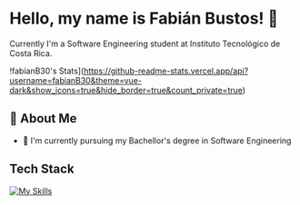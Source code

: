 # Hello, my name is Fabián Bustos! 👋

Currently I'm a Software Engineering student at Instituto Tecnológico de Costa Rica. 

!fabianB30's Stats](https://github-readme-stats.vercel.app/api?username=fabianB30&theme=vue-dark&show_icons=true&hide_border=true&count_private=true)

## 🚀 About Me

- 🔭 I'm currently pursuing my Bachellor's degree in Software Engineering

## Tech Stack
[![My Skills](https://skillicons.dev/icons?i=js,html,css,wasm)](https://skillicons.dev)



<!--

Here are some ideas to get you started:

- 🔭 I’m currently working on ...
- 🌱 I’m currently learning ...
- 👯 I’m looking to collaborate on ...
- 🤔 I’m looking for help with ...
- 💬 Ask me about ...
- 📫 How to reach me: ...
- 😄 Pronouns: ...
- ⚡ Fun fact: ...
-->
